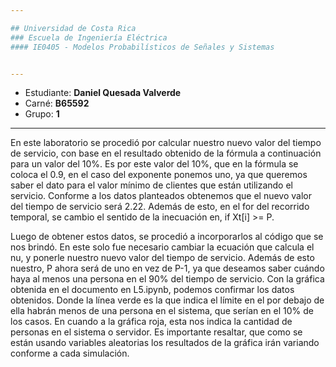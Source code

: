 ```yaml
---

## Universidad de Costa Rica
### Escuela de Ingeniería Eléctrica
#### IE0405 - Modelos Probabilísticos de Señales y Sistemas


---
```


* Estudiante: **Daniel Quesada Valverde**
* Carné: **B65592**
* Grupo: **1**

---

En este laboratorio se procedió por calcular nuestro nuevo valor del tiempo de servicio, con base en el resultado obtenido de la fórmula a continuación para un valor del 10%. Es por este valor del 10%, que en la fórmula se coloca el 0.9, en el caso del exponente ponemos uno, ya que queremos saber el dato para el valor mínimo de clientes que están utilizando el servicio. Conforme a los datos planteados obtenemos que el nuevo valor del tiempo de servicio será 2.22. Además de esto, en el for del recorrido temporal, se cambio el sentido de la inecuación en,  if Xt[i] >= P.

Luego de obtener estos datos, se procedió a incorporarlos al código que se nos brindó.  En este solo fue necesario cambiar la ecuación que calcula el nu, y ponerle nuestro nuevo valor del tiempo de servicio. Además de esto nuestro, P ahora será de uno en vez de P-1, ya que deseamos saber cuándo haya al menos una persona en el 90% del tiempo de servicio. Con la gráfica obtenida en el documento en L5.ipynb, podemos confirmar los datos obtenidos. Donde la línea verde es la que indica el límite en el por debajo de ella habrán menos de una persona en el sistema, que serían en el 10% de los casos. En cuando a la gráfica roja, esta nos indica la cantidad de personas en el sistema o servidor. Es importante resaltar, que como se están usando variables aleatorias los resultados de la gráfica irán variando conforme a cada simulación.

